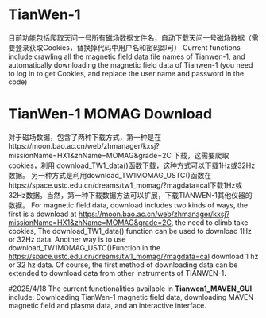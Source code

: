 # TianWen-1
目前功能包括爬取天问一号所有磁场数据文件名，自动下载天问一号磁场数据（需要登录获取Cookies，替换掉代码中用户名和密码即可）
Current functions include crawling all the magnetic field data file names of Tianwen-1, and automatically downloading the magnetic field data of Tianwen-1
(you need to log in to get Cookies, and replace the user name and password in the code)
# TianWen-1 MOMAG Download
对于磁场数据，包含了两种下载方式，第一种是在https://moon.bao.ac.cn/web/zhmanager/kxsj?missionName=HX1&zhName=MOMAG&grade=2C 下载，这需要爬取cookies，利用 download_TW1_data()函数下载，这种方式可以下载1Hz或32Hz数据。
另一种方式是利用download_TW1MOMAG_USTC()函数在https://space.ustc.edu.cn/dreams/tw1_momag/?magdata=cal下载1Hz或32Hz数据。当然，第一种下载数据方法可以扩展，下载TIANWEN-1其他仪器的数据。
For magnetic field data, download includes two kinds of ways, the first is a download at https://moon.bao.ac.cn/web/zhmanager/kxsj?missionName=HX1&zhName=MOMAG&grade=2C, the need to climb take cookies, The download_TW1_data() function can be used to download 1Hz or 32Hz data. Another way is to use download_TW1MOMAG_USTC()Function in the https://space.ustc.edu.cn/dreams/tw1_momag/?magdata=cal download 1 hz or 32 hz data. Of course, the first method of downloading data can be extended to download data from other instruments of TIANWEN-1.

#2025/4/18 
The current functionalities available in **Tianwen1_MAVEN_GUI** include:
Downloading TianWen-1 magnetic field data, downloading MAVEN magnetic field and plasma data, and an interactive interface.
